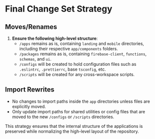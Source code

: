 # Final Change Set Strategy

## Moves/Renames

1. **Ensure the following high-level structure**:
   - `/apps` remains as is, containing `landing` and `mobile` directories, including their respective `app/components` folders.
   - `/packages` remains as is, containing `firebase-client`, `functions`, `schemas`, and `ui`.
   - `/configs` will be created to hold configuration files such as `.eslintrc`, `.prettierrc`, base `tsconfig`, etc.
   - `/scripts` will be created for any cross-workspace scripts.

## Import Rewrites

- No changes to import paths inside the `app` directories unless files are explicitly moved.
- Only update import paths for shared utilities or config files that are moved to the new `/configs` or `/scripts` directories.

This strategy ensures that the internal structure of the applications is preserved while normalizing the high-level layout of the repository.

